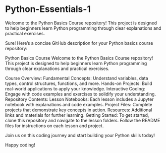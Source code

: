 # Python-Essentials-1
Welcome to the Python Basics Course repository! This project is designed to help beginners learn Python programming through clear explanations and practical exercises.


Sure! Here’s a concise GitHub description for your Python basics course repository:

Python Basics Course
Welcome to the Python Basics Course repository! This project is designed to help beginners learn Python programming through clear explanations and practical exercises.

Course Overview:
Fundamental Concepts: Understand variables, data types, control structures, functions, and more.
Hands-on Projects: Build real-world applications to apply your knowledge.
Interactive Coding: Engage with code examples and exercises to solidify your understanding.
Repository Contents:
Lesson Notebooks: Each lesson includes a Jupyter notebook with explanations and code examples.
Project Files: Complete projects that demonstrate key concepts in action.
Resources: Additional links and materials for further learning.
Getting Started:
To get started, clone this repository and navigate to the lesson folders. Follow the README files for instructions on each lesson and project.

Join us on this coding journey and start building your Python skills today!

Happy coding!